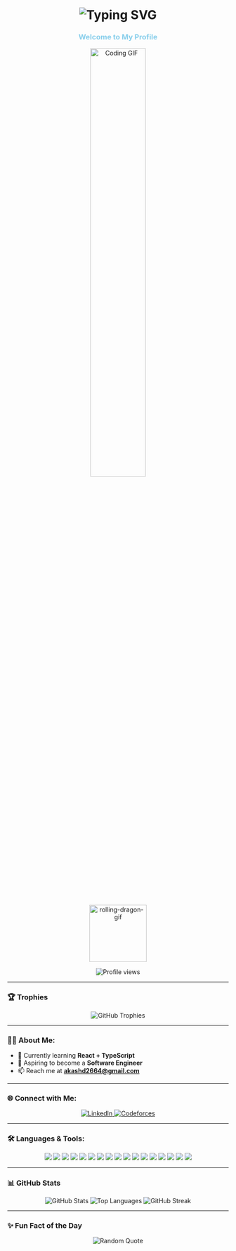 <h1 align="center">
  <img src="https://readme-typing-svg.demolab.com?font=Fira+Code&weight=600&size=30&pause=500&color=0e75b6&center=true&vCenter=true&width=600&lines=Hi+%F0%9F%91%8B%2C+I'm+Akash+Das;IT+Undergraduate;Aspiring+Web+Developer;Passionate+Programmer;Full+Stack+Enthusiast" alt="Typing SVG" />
</h1>

<h3 align="center" style="color: skyblue">Welcome to My Profile</h3>

<div align="center">
  <img src="https://media.giphy.com/media/qgQUggAC3Pfv687qPC/giphy.gif" alt="Coding GIF" width="50%" style="border-radius:1rem" />
</div>

<div align="center">
  <img src="https://github.com/EliasAfara/EliasAfara/assets/39487200/23007ae3-8ef7-4957-a5a5-6d78efe02c03" alt="rolling-dragon-gif" height="130" />
</div>

<p align="center">
  <img src="https://komarev.com/ghpvc/?username=dasakash26&label=Profile%20views&color=0e75b6&style=flat" alt="Profile views" />
</p>

---

### 🏆 Trophies
<p align="center">
  <img src="https://github-profile-trophy.vercel.app/?username=dasakash26&theme=radical&margin-w=15&margin-h=15" alt="GitHub Trophies" />
</p>

---

### 🧑‍💻 About Me:
- 🌱 Currently learning **React + TypeScript**
- 🎯 Aspiring to become a **Software Engineer**
- 📫 Reach me at **akashd2664@gmail.com**

---

### 🌐 Connect with Me:
<p align="center">
  <a href="https://linkedin.com/in/dasakash26" target="_blank" rel="noreferrer">
    <img src="https://img.shields.io/badge/LinkedIn-%230077B5.svg?&style=for-the-badge&logo=linkedin&logoColor=white" alt="LinkedIn" />
  </a>
  <a href="https://codeforces.com/profile/dasakash26" target="_blank" rel="noreferrer">
    <img src="https://img.shields.io/badge/Codeforces-%23f16737.svg?&style=for-the-badge&logo=codeforces&logoColor=white" alt="Codeforces" />
  </a>
</p>

---

### 🛠 Languages & Tools:
<p align="center">
  <img src="https://img.shields.io/badge/HTML5-%23E34F26.svg?&style=for-the-badge&logo=html5&logoColor=white" />
  <img src="https://img.shields.io/badge/CSS3-%231572B6.svg?&style=for-the-badge&logo=css3&logoColor=white" />
  <img src="https://img.shields.io/badge/JavaScript-%23F7DF1E.svg?&style=for-the-badge&logo=javascript&logoColor=black" />
  <img src="https://img.shields.io/badge/Node.js-%23339933.svg?&style=for-the-badge&logo=node.js&logoColor=white" />
  <img src="https://img.shields.io/badge/Express.js-%23404D59.svg?&style=for-the-badge&logo=express&logoColor=white" />
  <img src="https://img.shields.io/badge/React-%2361DAFB.svg?&style=for-the-badge&logo=react&logoColor=black" />
  <img src="https://img.shields.io/badge/TypeScript-%23007ACC.svg?&style=for-the-badge&logo=typescript&logoColor=white" />
  <img src="https://img.shields.io/badge/C-%2300599C.svg?&style=for-the-badge&logo=c&logoColor=white" />
  <img src="https://img.shields.io/badge/C++-%2300599C.svg?&style=for-the-badge&logo=c%2B%2B&logoColor=white" />
  <img src="https://img.shields.io/badge/Arduino-%2300979D.svg?&style=for-the-badge&logo=arduino&logoColor=white" />
  <img src="https://img.shields.io/badge/Git-%23F05032.svg?&style=for-the-badge&logo=git&logoColor=white" />
  <img src="https://img.shields.io/badge/Linux-%23FCC624.svg?&style=for-the-badge&logo=linux&logoColor=black" />
  <img src="https://img.shields.io/badge/Material%20UI-%23008FFF.svg?&style=for-the-badge&logo=material-ui&logoColor=white" />
  <img src="https://img.shields.io/badge/Bootstrap-%237A1E99.svg?&style=for-the-badge&logo=bootstrap&logoColor=white" />
  <img src="https://img.shields.io/badge/Tailwind%20CSS-%06B6D4.svg?&style=for-the-badge&logo=tailwind-css&logoColor=white" />
  <img src="https://img.shields.io/badge/EJS-%23A91B4C.svg?&style=for-the-badge&logo=ejs&logoColor=white" />
  <img src="https://img.shields.io/badge/Postman-%23FF6C37.svg?&style=for-the-badge&logo=postman&logoColor=white" />
</p>

---

### 📊 GitHub Stats 

<p align="center">
  <img src="https://github-readme-stats.vercel.app/api?username=dasakash26&show_icons=true&theme=radical" alt="GitHub Stats" />
  <img src="https://github-readme-stats.vercel.app/api/top-langs/?username=dasakash26&layout=compact&theme=radical" alt="Top Languages" />
  <img src="https://github-readme-streak-stats.herokuapp.com/?user=dasakash26&theme=radical" alt="GitHub Streak" />
</p>

---

### ✨ Fun Fact of the Day
<p align="center">
  <img src="https://quotes-github-readme.vercel.app/api?type=horizontal&theme=radical" alt="Random Quote" />
</p>
